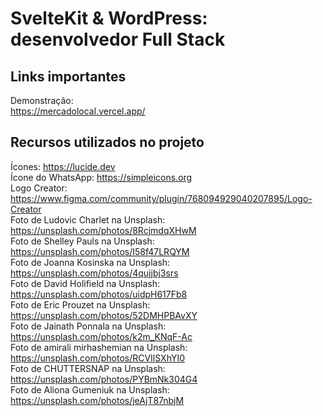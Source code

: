 # SvelteKit & WordPress: desenvolvedor Full Stack

## Links importantes  
Demonstração:  
https://mercadolocal.vercel.app/  

## Recursos utilizados no projeto 
Ícones: https://lucide.dev  
Ícone do WhatsApp: https://simpleicons.org  
Logo Creator: https://www.figma.com/community/plugin/768094929040207895/Logo-Creator  
Foto de Ludovic Charlet na Unsplash: https://unsplash.com/photos/8RcjmdqXHwM  
Foto de Shelley Pauls na Unsplash: https://unsplash.com/photos/I58f47LRQYM  
Foto de Joanna Kosinska na Unsplash: https://unsplash.com/photos/4qujjbj3srs  
Foto de David Holifield na Unsplash: https://unsplash.com/photos/uidpH617Fb8  
Foto de Eric Prouzet na Unsplash: https://unsplash.com/photos/52DMHPBAvXY  
Foto de Jainath Ponnala na Unsplash: https://unsplash.com/photos/k2m_KNqF-Ac  
Foto de amirali mirhashemian na Unsplash: https://unsplash.com/photos/RCVIlSXhYI0  
Foto de CHUTTERSNAP na Unsplash: https://unsplash.com/photos/PYBmNk304G4  
Foto de Aliona Gumeniuk na Unsplash: https://unsplash.com/photos/jeAjT87nbjM  